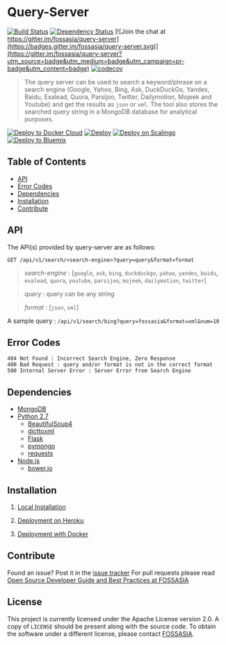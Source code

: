 # Query-Server

[![Build Status](https://travis-ci.org/fossasia/query-server.svg?branch=master)](https://travis-ci.org/fossasia/query-server)
[![Dependency Status](https://david-dm.org/fossasia/query-server.svg)](https://david-dm.org/ossasia/query-server)
[![Join the chat at https://gitter.im/fossasia/query-server](https://badges.gitter.im/fossasia/query-server.svg)](https://gitter.im/fossasia/query-server?utm_source=badge&utm_medium=badge&utm_campaign=pr-badge&utm_content=badge)
[![codecov](https://codecov.io/gh/fossasia/query-server/branch/master/graph/badge.svg)](https://codecov.io/gh/fossasia/query-server)

> The query server can be used to search a keyword/phrase on a search engine (Google, Yahoo, Bing, Ask, DuckDuckGo, Yandex, Baidu, Exalead, Quora, Parsijoo, Twitter, Dailymotion, Mojeek and Youtube) and get the results as `json` or `xml`. The tool also stores the searched query string in a MongoDB database for analytical purposes.

[![Deploy to Docker Cloud](https://files.cloud.docker.com/images/deploy-to-dockercloud.svg)](https://cloud.docker.com/stack/deploy/?repo=https://github.com/fossasia/query-server) [![Deploy](https://www.herokucdn.com/deploy/button.svg)](https://heroku.com/deploy?template=https://github.com/fossasia/query-server) [![Deploy on Scalingo](https://cdn.scalingo.com/deploy/button.svg)](https://my.scalingo.com/deploy?source=https://github.com/fossasia/query-server#master) [![Deploy to Bluemix](https://bluemix.net/deploy/button.png)](https://bluemix.net/deploy?repository=https://github.com/fossasia/query-server&branch=master)

## Table of Contents

- [API](#api)
- [Error Codes](#error-codes)
- [Dependencies](#dependencies)
- [Installation](#installation)
- [Contribute](#contribute)

## API

The API(s) provided by query-server are as follows:

` GET /api/v1/search/<search-engine>?query=query&format=format `

> *search-engine* : [`google`, `ask`, `bing`, `duckduckgo`, `yahoo`, `yandex`, `baidu`, `exalead`, `quora`, `youtube`, `parsijoo`, `mojeek`, `dailymotion`, `twitter`]

> *query* : query can be any string 

> *format* : [`json`, `xml`]

A sample query : `/api/v1/search/bing?query=fossasia&format=xml&num=10`

## Error Codes
    404 Not Found : Incorrect Search Engine, Zero Response
    400 Bad Request : query and/or format is not in the correct format
    500 Internal Server Error : Server Error from Search Engine

## Dependencies

* [MongoDB](https://www.mongodb.com)
* [Python 2.7](https://python.org)
    * [BeautifulSoup4](https://www.crummy.com/software/BeautifulSoup/bs4/doc)
    * [dicttoxml](https://github.com/quandyfactory/dicttoxml)
    * [Flask](http://flask.pocoo.org)
    * [pymongo](https://api.mongodb.com/python/current)
    * [requests](http://docs.python-requests.org)
* [Node.js](https://nodejs.org/en)
    * [bower.io](https://bower.io)

## Installation

1. [Local Installation](/docs/installation/local.md)

2. [Deployment on Heroku](/docs/installation/heroku.md)

3. [Deployment with Docker](/docs/installation/docker.md)


## Contribute

Found an issue? Post it in the [issue tracker](https://github.com/fossasia/query-server/issues)  For pull requests please read [Open Source Developer Guide and Best Practices at FOSSASIA](https://blog.fossasia.org/open-source-developer-guide-and-best-practices-at-fossasia/)

## License

This project is currently licensed under the Apache License version 2.0. A copy of `LICENSE` should be present along with the source code. To obtain the software under a different license, please contact [FOSSASIA](http://blog.fossasia.org/contact/).

